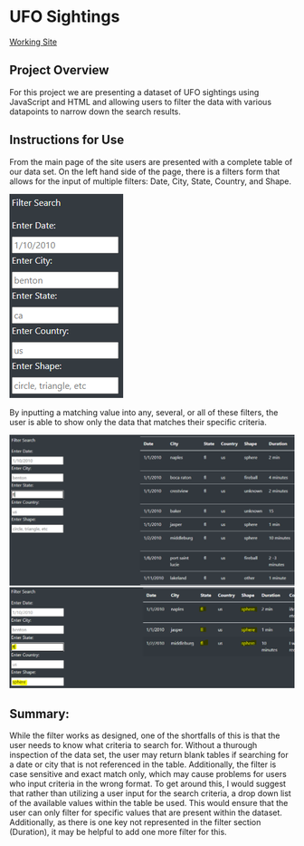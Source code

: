 # UFO Sightings
[Working Site](https://ian-t-dixon.github.io/UFOs/)
## Project Overview
For this project we are presenting a dataset of UFO sightings using JavaScript and HTML and allowing users to filter the data with various datapoints to narrow down the search results.

## Instructions for Use
From the main page of the site users are presented with a complete table of our data set. On the left hand side of the page, there is a filters form that allows for the input
of multiple filters: Date, City, State, Country, and Shape. 

![filters](https://github.com/Ian-T-Dixon/UFOs/blob/main/static/images/filters.PNG)

By inputting a matching value into any, several, or all of these filters, the user is able to show only the data that matches
their specific criteria.

![filter FL](https://github.com/Ian-T-Dixon/UFOs/blob/main/static/images/filter_fl.PNG)
![filters FL and Shape](https://github.com/Ian-T-Dixon/UFOs/blob/main/static/images/filters_fl_multiple.PNG)

## Summary:
While the filter works as designed, one of the shortfalls of this is that the user needs to know what criteria to search for. Without a thurough inspection of the data set,
the user may return blank tables if searching for a date or city that is not referenced in the table. Additionally, the filter is case sensitive and exact match only, which may cause problems for users who input criteria in the wrong format. To get around this, I would suggest that rather than utilizing a user
input for the search criteria, a drop down list of the available values within the table be used. This would ensure that the user can only filter for specific values that
are present within the dataset. Additionally, as there is one key not represented in the filter section (Duration), it may be helpful to add one more filter for this. 
